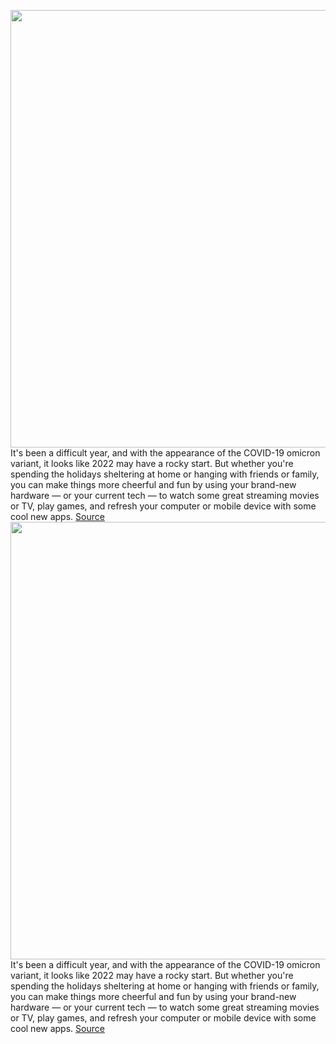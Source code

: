 <img src='https://cdn.vox-cdn.com/thumbor/qAOExpJwBQrvWqssMEY2JlNFZN4=/0x0:3000x2000/1200x800/filters:focal(1021x1075:1501x1555)/cdn.vox-cdn.com/uploads/chorus_image/image/70310267/RoundUpArt_LEDESTREAM.0.jpg' width='700px' /><br/>
It's been a difficult year, and with the appearance of the COVID-19 omicron variant, it looks like 2022 may have a rocky start. But whether you're spending the holidays sheltering at home or hanging with friends or family, you can make things more cheerful and fun by using your brand-new hardware — or your current tech — to watch some great streaming movies or TV, play games, and refresh your computer or mobile device with some cool new apps.
<a href='https://www.theverge.com/22841202/best-apps-games-entertainment-2021-streaming-movies-tv'> Source <a/><img src='https://cdn.vox-cdn.com/thumbor/qAOExpJwBQrvWqssMEY2JlNFZN4=/0x0:3000x2000/1200x800/filters:focal(1021x1075:1501x1555)/cdn.vox-cdn.com/uploads/chorus_image/image/70310267/RoundUpArt_LEDESTREAM.0.jpg' width='700px' /><br/>
It's been a difficult year, and with the appearance of the COVID-19 omicron variant, it looks like 2022 may have a rocky start. But whether you're spending the holidays sheltering at home or hanging with friends or family, you can make things more cheerful and fun by using your brand-new hardware — or your current tech — to watch some great streaming movies or TV, play games, and refresh your computer or mobile device with some cool new apps.
<a href='https://www.theverge.com/22841202/best-apps-games-entertainment-2021-streaming-movies-tv'> Source <a/>